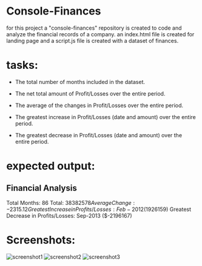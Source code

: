 # Console-Finances
for this project a "console-finances" repository is created to code and analyze the financial records of a company. 
an index.html file is created for landing page and a script.js file is created with a dataset of finances.

# tasks: 
* The total number of months included in the dataset.

* The net total amount of Profit/Losses over the entire period.

* The average of the changes in Profit/Losses over the entire period.
  
* The greatest increase in Profit/Losses (date and amount) over the entire period.

* The greatest decrease in Profit/Losses (date and amount) over the entire period.

# expected output:
 Financial Analysis 
  ----------------
  Total Months: 86
  Total: $38382578
  Average Change: -2315.12
  Greatest Increase in Profits/Losses: Feb-2012 ($1926159)
  Greatest Decrease in Profits/Losses: Sep-2013 ($-2196167)

# Screenshots:
![screenshot1](../Console-Finances/images/Screenshot1.png)
![screenshot2](../Console-Finances/images/Screenshot2.png)
![screenshot3](../Console-Finances/images/Screenshot3.png)
